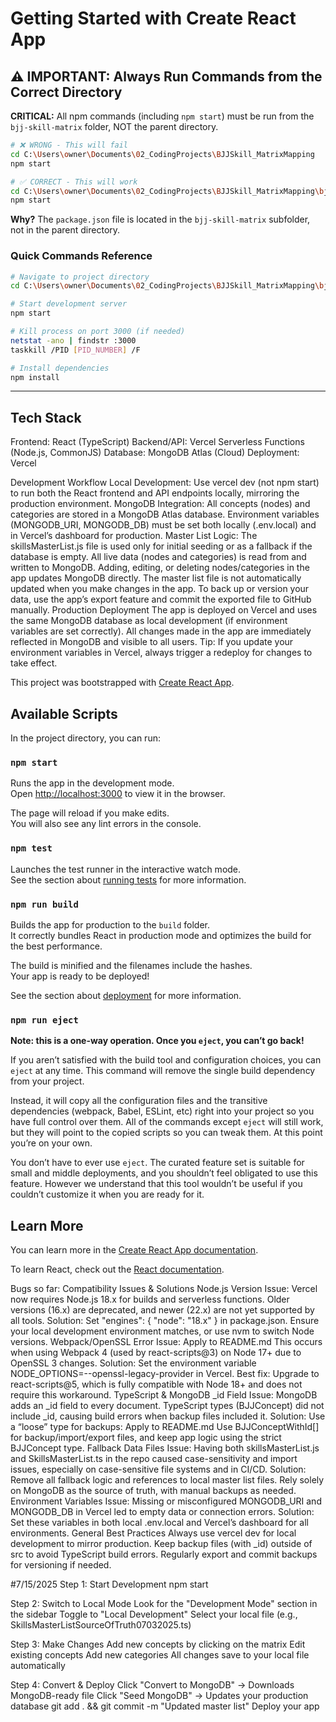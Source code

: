 # Getting Started with Create React App

## ⚠️ IMPORTANT: Always Run Commands from the Correct Directory

**CRITICAL:** All npm commands (including `npm start`) must be run from the `bjj-skill-matrix` folder, NOT the parent directory.

```bash
# ❌ WRONG - This will fail
cd C:\Users\owner\Documents\02_CodingProjects\BJJSkill_MatrixMapping
npm start

# ✅ CORRECT - This will work
cd C:\Users\owner\Documents\02_CodingProjects\BJJSkill_MatrixMapping\bjj-skill-matrix
npm start
```

**Why?** The `package.json` file is located in the `bjj-skill-matrix` subfolder, not in the parent directory.

### Quick Commands Reference
```bash
# Navigate to project directory
cd C:\Users\owner\Documents\02_CodingProjects\BJJSkill_MatrixMapping\bjj-skill-matrix

# Start development server
npm start

# Kill process on port 3000 (if needed)
netstat -ano | findstr :3000
taskkill /PID [PID_NUMBER] /F

# Install dependencies
npm install
```

---

## Tech Stack
Frontend: React (TypeScript)
Backend/API: Vercel Serverless Functions (Node.js, CommonJS)
Database: MongoDB Atlas (Cloud)
Deployment: Vercel

Development Workflow
Local Development:
Use vercel dev (not npm start) to run both the React frontend and API endpoints locally, mirroring the production environment.
MongoDB Integration:
All concepts (nodes) and categories are stored in a MongoDB Atlas database.
Environment variables (MONGODB_URI, MONGODB_DB) must be set both locally (.env.local) and in Vercel’s dashboard for production.
Master List Logic:
The skillsMasterList.js file is used only for initial seeding or as a fallback if the database is empty.
All live data (nodes and categories) is read from and written to MongoDB.
Adding, editing, or deleting nodes/categories in the app updates MongoDB directly.
The master list file is not automatically updated when you make changes in the app.
To back up or version your data, use the app’s export feature and commit the exported file to GitHub manually.
Production Deployment
The app is deployed on Vercel and uses the same MongoDB database as local development (if environment variables are set correctly).
All changes made in the app are immediately reflected in MongoDB and visible to all users.
Tip:
If you update your environment variables in Vercel, always trigger a redeploy for changes to take effect.



This project was bootstrapped with [Create React App](https://github.com/facebook/create-react-app).

## Available Scripts

In the project directory, you can run:

### `npm start`

Runs the app in the development mode.\
Open [http://localhost:3000](http://localhost:3000) to view it in the browser.

The page will reload if you make edits.\
You will also see any lint errors in the console.

### `npm test`

Launches the test runner in the interactive watch mode.\
See the section about [running tests](https://facebook.github.io/create-react-app/docs/running-tests) for more information.

### `npm run build`

Builds the app for production to the `build` folder.\
It correctly bundles React in production mode and optimizes the build for the best performance.

The build is minified and the filenames include the hashes.\
Your app is ready to be deployed!

See the section about [deployment](https://facebook.github.io/create-react-app/docs/deployment) for more information.

### `npm run eject`

**Note: this is a one-way operation. Once you `eject`, you can’t go back!**

If you aren’t satisfied with the build tool and configuration choices, you can `eject` at any time. This command will remove the single build dependency from your project.

Instead, it will copy all the configuration files and the transitive dependencies (webpack, Babel, ESLint, etc) right into your project so you have full control over them. All of the commands except `eject` will still work, but they will point to the copied scripts so you can tweak them. At this point you’re on your own.

You don’t have to ever use `eject`. The curated feature set is suitable for small and middle deployments, and you shouldn’t feel obligated to use this feature. However we understand that this tool wouldn’t be useful if you couldn’t customize it when you are ready for it.

## Learn More

You can learn more in the [Create React App documentation](https://facebook.github.io/create-react-app/docs/getting-started).

To learn React, check out the [React documentation](https://reactjs.org/).




Bugs so far:
 Compatibility Issues & Solutions
Node.js Version
Issue: Vercel now requires Node.js 18.x for builds and serverless functions. Older versions (16.x) are deprecated, and newer (22.x) are not yet supported by all tools.
Solution:
Set "engines": { "node": "18.x" } in package.json.
Ensure your local development environment matches, or use nvm to switch Node versions.
Webpack/OpenSSL Error
Issue:
Apply to README.md
This occurs when using Webpack 4 (used by react-scripts@3) on Node 17+ due to OpenSSL 3 changes.
Solution:
Set the environment variable NODE_OPTIONS=--openssl-legacy-provider in Vercel.
Best fix: Upgrade to react-scripts@5, which is fully compatible with Node 18+ and does not require this workaround.
TypeScript & MongoDB _id Field
Issue:
MongoDB adds an _id field to every document.
TypeScript types (BJJConcept) did not include _id, causing build errors when backup files included it.
Solution:
Use a “loose” type for backups:
Apply to README.md
Use BJJConceptWithId[] for backup/import/export files, and keep app logic using the strict BJJConcept type.
Fallback Data Files
Issue:
Having both skillsMasterList.js and SkillsMasterList.ts in the repo caused case-sensitivity and import issues, especially on case-sensitive file systems and in CI/CD.
Solution:
Remove all fallback logic and references to local master list files.
Rely solely on MongoDB as the source of truth, with manual backups as needed.
Environment Variables
Issue:
Missing or misconfigured MONGODB_URI and MONGODB_DB in Vercel led to empty data or connection errors.
Solution:
Set these variables in both local .env.local and Vercel’s dashboard for all environments.
General Best Practices
Always use vercel dev for local development to mirror production.
Keep backup files (with _id) outside of src to avoid TypeScript build errors.
Regularly export and commit backups for versioning if needed.


#7/15/2025
Step 1: Start Development
npm start

Step 2: Switch to Local Mode
Look for the "Development Mode" section in the sidebar
Toggle to "Local Development"
Select your local file (e.g., SkillsMasterListSourceOfTruth07032025.ts)

Step 3: Make Changes
Add new concepts by clicking on the matrix
Edit existing concepts
Add new categories
All changes save to your local file automatically

Step 4: Convert & Deploy
Click "Convert to MongoDB" → Downloads MongoDB-ready file
Click "Seed MongoDB" → Updates your production database
git add . && git commit -m "Updated master list"
Deploy your app